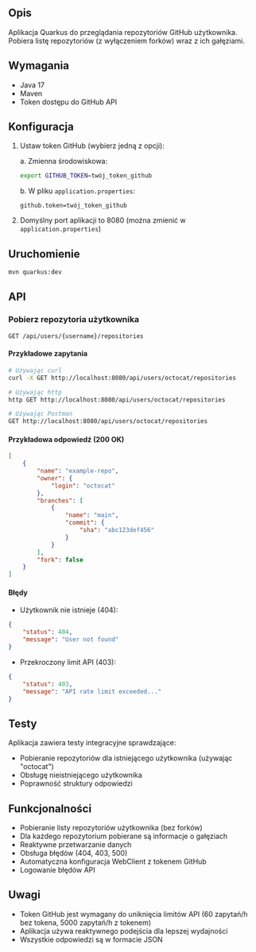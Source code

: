 ## Opis
Aplikacja Quarkus do przeglądania repozytoriów GitHub użytkownika. Pobiera listę repozytoriów (z wyłączeniem forków) wraz z ich gałęziami.

## Wymagania

- Java 17
- Maven
- Token dostępu do GitHub API

## Konfiguracja

1. Ustaw token GitHub (wybierz jedną z opcji):

   a. Zmienna środowiskowa:
   ```bash
   export GITHUB_TOKEN=twój_token_github
   ```

   b. W pliku `application.properties`:
   ```properties
   github.token=twój_token_github
   ```

2. Domyślny port aplikacji to 8080 (można zmienić w `application.properties`)

## Uruchomienie
```bash
mvn quarkus:dev
```

## API

### Pobierz repozytoria użytkownika

```
GET /api/users/{username}/repositories
```

#### Przykładowe zapytania

```bash
# Używając curl
curl -X GET http://localhost:8080/api/users/octocat/repositories

# Używając http
http GET http://localhost:8080/api/users/octocat/repositories

# Używając Postman
GET http://localhost:8080/api/users/octocat/repositories
```

#### Przykładowa odpowiedź (200 OK)

```json
[
    {
        "name": "example-repo",
        "owner": {
            "login": "octocat"
        },
        "branches": [
            {
                "name": "main",
                "commit": {
                    "sha": "abc123def456"
                }
            }
        ],
        "fork": false
    }
]
```

#### Błędy

- Użytkownik nie istnieje (404):
```json
{
    "status": 404,
    "message": "User not found"
}
```

- Przekroczony limit API (403):
```json
{
    "status": 403,
    "message": "API rate limit exceeded..."
}
```

## Testy

Aplikacja zawiera testy integracyjne sprawdzające:
- Pobieranie repozytoriów dla istniejącego użytkownika (używając "octocat")
- Obsługę nieistniejącego użytkownika
- Poprawność struktury odpowiedzi


## Funkcjonalności

- Pobieranie listy repozytoriów użytkownika (bez forków)
- Dla każdego repozytorium pobierane są informacje o gałęziach
- Reaktywne przetwarzanie danych
- Obsługa błędów (404, 403, 500)
- Automatyczna konfiguracja WebClient z tokenem GitHub
- Logowanie błędów API

## Uwagi

- Token GitHub jest wymagany do uniknięcia limitów API (60 zapytań/h bez tokena, 5000 zapytań/h z tokenem)
- Aplikacja używa reaktywnego podejścia dla lepszej wydajności
- Wszystkie odpowiedzi są w formacie JSON
